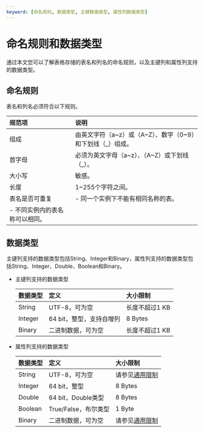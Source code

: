 ```yaml
---
keyword: [命名规则, 数据类型, 主键数据类型, 属性列数据类型]
---
```


# 命名规则和数据类型

通过本文您可以了解表格存储的表名和列名的命名规则，以及主键列和属性列支持的数据类型。

## 命名规则

表名和列名必须符合以下规则。

|规范项|说明|
|:--|:-|
|组成|由英文字符（a~z）或（A~Z）、数字（0~9）和下划线（\_）组成。|
|首字母|必须为英文字母（a~z）、（A~Z）或下划线（\_）。|
|大小写|敏感。|
|长度|1~255个字符之间。|
|表名是否可重复|-   同一个实例下不能有相同名称的表。
-   不同实例内的表名称可以相同。 |

## 数据类型

主键列支持的数据类型包括String、Integer和Binary，属性列支持的数据类型包括String、Integer、Double、Boolean和Binary。

-   主键列支持的数据类型

    |数据类型|定义|大小限制|
    |:---|:-|:---|
    |String|UTF-8，可为空|长度不超过1 KB|
    |Integer|64 bit，整型，支持自增列|8 Bytes|
    |Binary|二进制数据，可为空|长度不超过1 KB|

-   属性列支持的数据类型

    |数据类型|定义|大小限制|
    |:---|:-|:---|
    |String|UTF-8，可为空|请参见[通用限制](/cn.zh-CN/功能介绍/使用限制/通用限制.md)|
    |Integer|64 bit，整型|8 Bytes|
    |Double|64 bit，Double类型|8 Bytes|
    |Boolean|True/False，布尔类型|1 Byte|
    |Binary|二进制数据，可为空|请参见[通用限制](/cn.zh-CN/功能介绍/使用限制/通用限制.md)|


